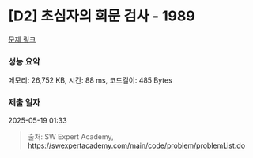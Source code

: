 # [D2] 초심자의 회문 검사 - 1989 

[문제 링크](https://swexpertacademy.com/main/code/problem/problemDetail.do?contestProbId=AV5PyTLqAf4DFAUq) 

### 성능 요약

메모리: 26,752 KB, 시간: 88 ms, 코드길이: 485 Bytes

### 제출 일자

2025-05-19 01:33



> 출처: SW Expert Academy, https://swexpertacademy.com/main/code/problem/problemList.do